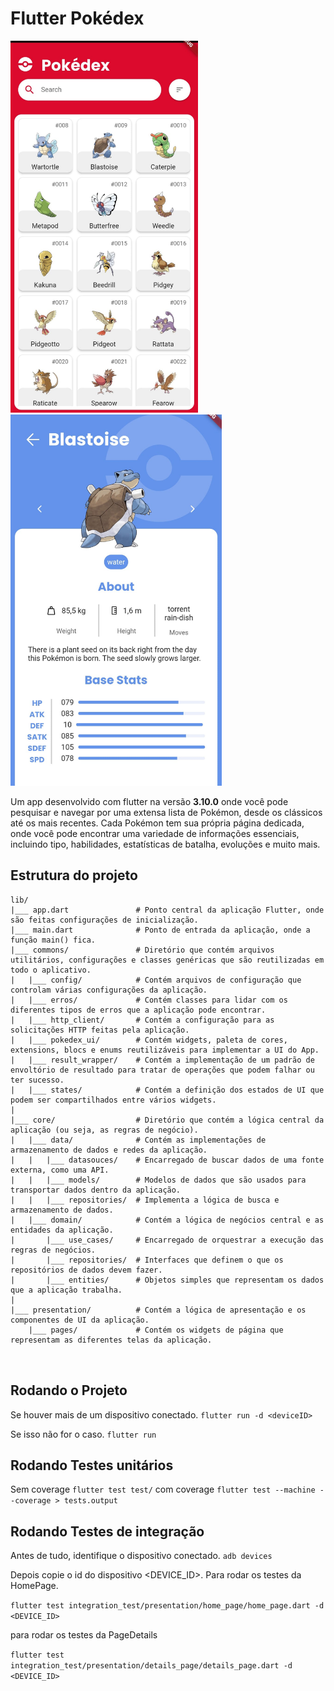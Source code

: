 # Flutter Pokédex

<img src="assets/doc/home.jpeg"  width="300">
<img src="assets/doc/details.jpeg"  width="338">


Um app desenvolvido com flutter na versão **3.10.0** onde você pode pesquisar e navegar por uma extensa lista de Pokémon, desde os clássicos até os mais recentes.
Cada Pokémon tem sua própria página dedicada, onde você pode encontrar uma variedade de informações essenciais,
incluindo tipo, habilidades, estatísticas de batalha, evoluções e muito mais.

## Estrutura do projeto

```
lib/
|___ app.dart               # Ponto central da aplicação Flutter, onde são feitas configurações de inicialização.
|___ main.dart              # Ponto de entrada da aplicação, onde a função main() fica.
|___ commons/               # Diretório que contém arquivos utilitários, configurações e classes genéricas que são reutilizadas em todo o aplicativo.
|   |___ config/            # Contém arquivos de configuração que controlam várias configurações da aplicação.
|   |___ erros/             # Contém classes para lidar com os diferentes tipos de erros que a aplicação pode encontrar.
|   |___ http_client/       # Contém a configuração para as solicitações HTTP feitas pela aplicação.
|   |___ pokedex_ui/        # Contém widgets, paleta de cores, extensions, blocs e enums reutilizáveis para implementar a UI do App.
|   |___ result_wrapper/    # Contém a implementação de um padrão de envoltório de resultado para tratar de operações que podem falhar ou ter sucesso.
|   |___ states/            # Contém a definição dos estados de UI que podem ser compartilhados entre vários widgets.
|   
|___ core/                  # Diretório que contém a lógica central da aplicação (ou seja, as regras de negócio).
|   |___ data/              # Contém as implementações de armazenamento de dados e redes da aplicação.
|   |   |___ datasouces/    # Encarregado de buscar dados de uma fonte externa, como uma API.
|   |   |___ models/        # Modelos de dados que são usados para transportar dados dentro da aplicação.
|   |   |___ repositories/  # Implementa a lógica de busca e armazenamento de dados.
|   |___ domain/            # Contém a lógica de negócios central e as entidades da aplicação.
|       |___ use_cases/     # Encarregado de orquestrar a execução das regras de negócios.
|       |___ repositories/  # Interfaces que definem o que os repositórios de dados devem fazer.
|       |___ entities/      # Objetos simples que representam os dados que a aplicação trabalha.
|
|___ presentation/          # Contém a lógica de apresentação e os componentes de UI da aplicação.
    |___ pages/             # Contém os widgets de página que representam as diferentes telas da aplicação.
         
    

```

## Rodando o Projeto

Se houver mais de um dispositivo conectado.
``flutter run -d <deviceID>``

Se isso não for o caso.
```flutter run ```

## Rodando Testes unitários

Sem coverage
```flutter test test/```
com coverage
```flutter test --machine --coverage > tests.output```

## Rodando Testes de integração

Antes de tudo, identifique o dispositivo conectado.
``adb devices``

Depois copie o id do dispositivo <DEVICE_ID>.
Para rodar os testes da HomePage.

```flutter test integration_test/presentation/home_page/home_page.dart -d <DEVICE_ID>```

para rodar os testes da PageDetails

```flutter test integration_test/presentation/details_page/details_page.dart -d <DEVICE_ID>```